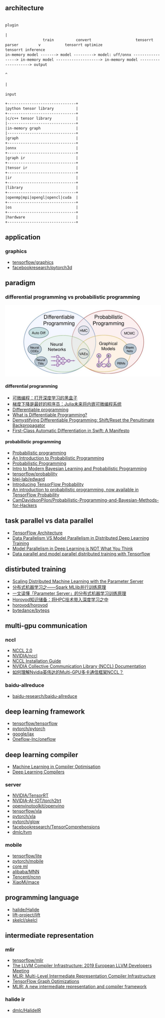 ## architecture

```
                                                                                 plugin
                                                                                   |
                 train          convert                    tensorrt parser         v           tensorrt optimize                    tensorrt inference
in-memory model -------> model ---------> model: uff/onnx -----------------> in-memory model --------------------> in-memory model --------------------> output 
                                                                                                                          ^
                                                                                                                          |
                                                                                                                        input
```

```
+-------------------------------+
|python tensor library          |
+-------------------------------+
|c/c++ tensor library           |
|-------------------------------+
|in-memory graph                |
|-------------------------------+
|graph                          |
+-------------------------------+
|onnx                           |
+-------------------------------+
|graph ir                       |
+-------------------------------+
|tensor ir                      |
+-------------------------------+
|ir                             |
+-------------------------------+
|library                        |
+-------------------------------+
|openmp|mpi|opengl|opencl|cuda  |
+-------------------------------+
|os                             |
+-------------------------------+
|hardware                       |
+-------------------------------+
```

## application

### graphics

- [tensorflow/graphics](https://github.com/tensorflow/graphics)
- [facebookresearch/pytorch3d](https://github.com/facebookresearch/pytorch3d)

## paradigm

### differential programming vs probabilistic programming

![](./1.jpg)

#### differential programming

- [可微编程：打开深度学习的黑盒子](https://www.jiqizhixin.com/articles/2018-06-08)
- [梯度下降是最好的程序员：Julia未来将内嵌可微编程系统](https://www.jiqizhixin.com/articles/2019-07-21-3)
- [Differentiable programming](https://en.wikipedia.org/wiki/Differentiable_programming)
- [What is Differentiable Programming?](https://www.quora.com/What-is-Differentiable-Programming)
- [Demystifying Differentiable Programming: Shift/Reset the Penultimate Backpropagator](https://arxiv.org/pdf/1803.10228.pdf)
- [First-Class Automatic Differentiation in Swift: A Manifesto](https://gist.github.com/rxwei/30ba75ce092ab3b0dce4bde1fc2c9f1d)

#### probabilistic programming

- [Probabilistic programming](https://en.wikipedia.org/wiki/Probabilistic_programming)
- [An Introduction to Probabilistic Programming](https://arxiv.org/pdf/1809.10756.pdf)
- [Probabilistic Programming](https://simons.berkeley.edu/sites/default/files/docs/5675/talkprintversion.pdf)
- [Intro to Modern Bayesian Learning and Probabilistic Programming](https://medium.com/@Petuum/intro-to-modern-bayesian-learning-and-probabilistic-programming-c61830df5c50)
- [tensorflow/probability](https://github.com/tensorflow/probability)
- [blei-lab/edward](https://github.com/blei-lab/edward)
- [Introducing TensorFlow Probability](https://medium.com/tensorflow/introducing-tensorflow-probability-dca4c304e245)
- [An introduction to probabilistic programming, now available in TensorFlow Probability](https://medium.com/tensorflow/an-introduction-to-probabilistic-programming-now-available-in-tensorflow-probability-6dcc003ca29e)
- [CamDavidsonPilon/Probabilistic-Programming-and-Bayesian-Methods-for-Hackers](https://github.com/CamDavidsonPilon/Probabilistic-Programming-and-Bayesian-Methods-for-Hackers)

## task parallel vs data parallel

- [TensorFlow Architecture](https://github.com/tensorflow/docs/blob/master/site/en/r1/guide/extend/architecture.md)
- [Data Parallelism VS Model Parallelism in Distributed Deep Learning Training](https://leimao.github.io/blog/Data-Parallelism-vs-Model-Paralelism/)
- [Model Parallelism in Deep Learning is NOT What You Think](https://medium.com/@esaliya/model-parallelism-in-deep-learning-is-not-what-you-think-94d2f81e82ed)
- [Data parallel and model parallel distributed training with Tensorflow](http://kuozhangub.blogspot.com/2017/08/data-parallel-and-model-parallel.html)

## distirbuted training

- [Scaling Distributed Machine Learning with the Parameter Server](https://www.cs.cmu.edu/~muli/file/parameter_server_osdi14.pdf)
- [分布式机器学习之——Spark MLlib并行训练原理](https://zhuanlan.zhihu.com/p/81784947)
- [一文读懂「Parameter Server」的分布式机器学习训练原理](https://zhuanlan.zhihu.com/p/82116922)
- [Horovod知识储备：将HPC技术带入深度学习之中](https://zhuanlan.zhihu.com/p/89093128)
- [horovod/horovod](https://github.com/horovod/horovod)
- [bytedance/byteps](https://github.com/bytedance/byteps)

## multi-gpu communication

### nccl

- [NCCL 2.0](http://on-demand.gputechconf.com/gtc/2017/presentation/s7155-jeaugey-nccl.pdf)
- [NVIDIA/nccl](https://github.com/NVIDIA/nccl)
- [NCCL Installation Guide](https://docs.nvidia.com/deeplearning/sdk/nccl-install-guide/index.html)
- [NVIDIA Collective Communication Library (NCCL) Documentation](https://docs.nvidia.com/deeplearning/sdk/nccl-developer-guide/docs/index.html)
- [如何理解Nvidia英伟达的Multi-GPU多卡通信框架NCCL？](https://www.zhihu.com/question/63219175)

### baidu-allreduce

- [baidu-research/baidu-allreduce](https://github.com/baidu-research/baidu-allreduce)

## deep learning framework

- [tensorflow/tensorflow](https://github.com/tensorflow/tensorflow)
- [pytorch/pytorch](https://github.com/pytorch/pytorch)
- [google/jax](https://github.com/google/jax)
- [Oneflow-Inc/oneflow](https://github.com/Oneflow-Inc/oneflow)

## deep learning compiler

- [Machine Learning in Compiler Optimisation](https://arxiv.org/pdf/1805.03441.pdf)
- [Deep Learning Compilers](https://ucbrise.github.io/cs294-ai-sys-sp19/assets/lectures/lec12/dl-compilers.pdf)

### server

- [NVIDIA/TensorRT](https://github.com/NVIDIA/TensorRT)
- [NVIDIA-AI-IOT/torch2trt](https://github.com/NVIDIA-AI-IOT/torch2trt)
- [openvinotoolkit/openvino](https://github.com/openvinotoolkit/openvino)
- [tensorflow/xla](https://www.tensorflow.org/xla)
- [pytorch/xla](https://github.com/pytorch/xla)
- [pytorch/glow](https://github.com/pytorch/glow)
- [facebookresearch/TensorComprehensions](https://github.com/facebookresearch/TensorComprehensions)
- [dmlc/tvm](https://github.com/dmlc/tvm)

### mobile

- [tensorflow/lite](https://www.tensorflow.org/lite)
- [pytorch/mobile](https://pytorch.org/mobile/home/)
- [core ml](https://developer.apple.com/documentation/coreml)
- [alibaba/MNN](https://github.com/alibaba/MNN)
- [Tencent/ncnn](https://github.com/Tencent/ncnn)
- [XiaoMi/mace](https://github.com/XiaoMi/mace)

## programming language

- [halide/Halide](https://github.com/halide/Halide)
- [lift-project/lift](https://github.com/lift-project/lift)
- [skelcl/skelcl](https://github.com/skelcl/skelcl)

## intermediate representation

### mlir

- [tensorflow/mlir](https://github.com/tensorflow/mlir)
- [The LLVM Compiler Infrastructure: 2019 European LLVM Developers Meeting](https://llvm.org/devmtg/2019-04/talks.html)
- [MLIR: Multi-Level Intermediate Representation Compiler Infrastructure](https://llvm.org/devmtg/2019-04/slides/Keynote-ShpeismanLattner-MLIR.pdf)
- [TensorFlow Graph Optimizations](https://web.stanford.edu/class/cs245/slides/TFGraphOptimizationsStanford.pdf)    
- [MLIR: A new intermediate representation and compiler framework](https://medium.com/tensorflow/mlir-a-new-intermediate-representation-and-compiler-framework-beba999ed18d)

### halide ir

- [dmlc/HalideIR](https://github.com/dmlc/HalideIR)
